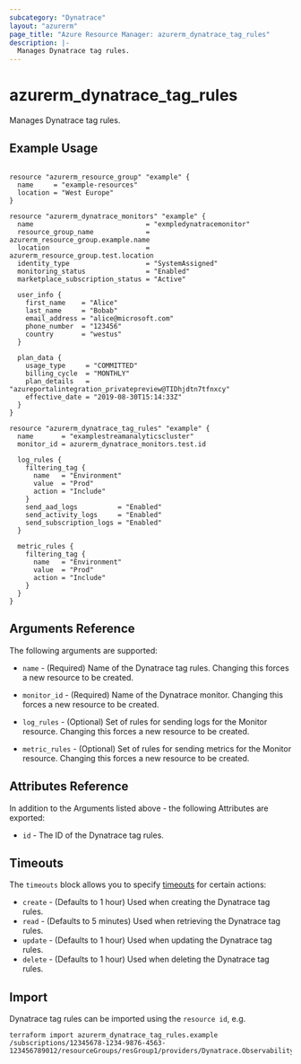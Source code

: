 ```yaml
---
subcategory: "Dynatrace"
layout: "azurerm"
page_title: "Azure Resource Manager: azurerm_dynatrace_tag_rules"
description: |-
  Manages Dynatrace tag rules.
---
```


# azurerm_dynatrace_tag_rules

Manages Dynatrace tag rules.

## Example Usage

```hcl

resource "azurerm_resource_group" "example" {
  name     = "example-resources"
  location = "West Europe"
}

resource "azurerm_dynatrace_monitors" "example" {
  name                            = "exmpledynatracemonitor"
  resource_group_name             = azurerm_resource_group.example.name
  location                        = azurerm_resource_group.test.location
  identity_type                   = "SystemAssigned"
  monitoring_status               = "Enabled"
  marketplace_subscription_status = "Active"

  user_info {
    first_name    = "Alice"
    last_name     = "Bobab"
    email_address = "alice@microsoft.com"
    phone_number  = "123456"
    country       = "westus"
  }

  plan_data {
    usage_type     = "COMMITTED"
    billing_cycle  = "MONTHLY"
    plan_details   = "azureportalintegration_privatepreview@TIDhjdtn7tfnxcy"
    effective_date = "2019-08-30T15:14:33Z"
  }
}

resource "azurerm_dynatrace_tag_rules" "example" {
  name       = "examplestreamanalyticscluster"
  monitor_id = azurerm_dynatrace_monitors.test.id

  log_rules {
    filtering_tag {
      name   = "Environment"
      value  = "Prod"
      action = "Include"
    }
    send_aad_logs          = "Enabled"
    send_activity_logs     = "Enabled"
    send_subscription_logs = "Enabled"
  }

  metric_rules {
    filtering_tag {
      name   = "Environment"
      value  = "Prod"
      action = "Include"
    }
  }
}
```

## Arguments Reference

The following arguments are supported:

* `name` - (Required) Name of the Dynatrace tag rules. Changing this forces a new resource to be created.

* `monitor_id` - (Required) Name of the Dynatrace monitor. Changing this forces a new resource to be created.

* `log_rules` - (Optional) Set of rules for sending logs for the Monitor resource. Changing this forces a new resource to be created.

* `metric_rules` - (Optional) Set of rules for sending metrics for the Monitor resource. Changing this forces a new resource to be created.

## Attributes Reference

In addition to the Arguments listed above - the following Attributes are exported:

* `id` - The ID of the Dynatrace tag rules.

## Timeouts

The `timeouts` block allows you to specify [timeouts](https://www.terraform.io/language/resources/syntax#operation-timeouts) for certain actions:

* `create` - (Defaults to 1 hour) Used when creating the Dynatrace tag rules.
* `read` - (Defaults to 5 minutes) Used when retrieving the Dynatrace tag rules.
* `update` - (Defaults to 1 hour) Used when updating the Dynatrace tag rules.
* `delete` - (Defaults to 1 hour) Used when deleting the Dynatrace tag rules.

## Import

Dynatrace tag rules can be imported using the `resource id`, e.g.

```shell
terraform import azurerm_dynatrace_tag_rules.example /subscriptions/12345678-1234-9876-4563-123456789012/resourceGroups/resGroup1/providers/Dynatrace.Observability/monitors/monitor1/tagRules/tagRules1
```
